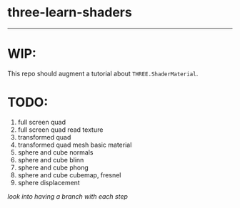 # three-learn-shaders
---

# WIP:
This repo should augment a tutorial about `THREE.ShaderMaterial`.

# TODO:

1. full screen quad
2. full screen quad read texture
3. transformed quad 
4. transformed quad mesh basic material
5. sphere and cube normals 
6. sphere and cube blinn
7. sphere and cube phong
8. sphere and cube cubemap, fresnel
9. sphere displacement

_look into having a branch with each step_
